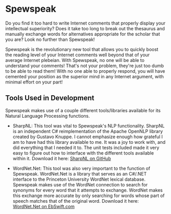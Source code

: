# Spewspeak

Do you find it too hard to write Internet comments that properly display your intellectual superiority?
Does it take too long to break out the thesaurus and manually exchange words for alternatives appropriate for the scholar that you are?
Look no further than Spewspeak!

Spewspeak is the revolutionary new tool that allows you to quickly boost the reading level of your Internet comments well beyond that of your average Internet plebeian.
With Spewspeak, no one will be able to understand your comments! That's not your problem, they're just too dumb to be able to read them!
With no one able to properly respond, you will have cemented your position as the superior mind in any Internet argument, with minimal effort on your part!

## Tools Used in Development

Spewspeak makes use of a couple different tools/libraries available for its Natural Language Processing functions.

- SharpNL:
This tool was vital to Spewspeak's NLP functionality. SharpNL is an independent C# reimplementation of the Apache OpenNLP library created by Gustavo Knuppe.
I cannot emphasize enough how grateful I am to have had this library available to me. It was a joy to work with, and did everything that I needed it to.
The unit tests included made it very easy to figure out how to interface with the different tools available within it.
Download it here: [SharpNL on GitHub](https://github.com/knuppe/SharpNL)

- WordNet.Net:
This tool was also very important to the function of Spewspeak. WordNet.Net is a library that serves as an C#/.NET interface to the Princeton University WordNet lexical database.
Spewspeak makes use of the WordNet connection to search for synonyms for every word that it attempts to exchange.
WordNet makes this exchange more accurate by only searching for words whose part of speech matches that of the original word.
Download it here: [WordNet.Net on EbSwift.com](http://www.ebswift.com/wordnetnet.html)
